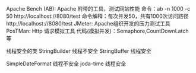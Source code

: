 Apache Bench (AB): Apache 附带的工具，测试网站性能
命令：ab -n 1000 -c 50 http://localhost://8080/test
命令解释：每次并发50，共有1000次访问路径http://localhost://8080/test
JMeter: Apache组织开发的压力测试工具
PosTMan: Http 请求模拟工具
代码(模拟并发)：Semaphore,CountDownLatch等

线程安全的类
StringBuilder 线程不安全
StringBuffer 线程安全

SimpleDateFormat 线程不安全
joda-time 线程安全